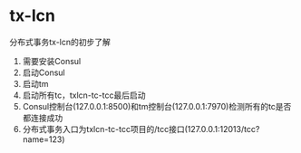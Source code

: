# tx-lcn
分布式事务tx-lcn的初步了解

1. 需要安装Consul
2. 启动Consul
3. 启动tm
4. 启动所有tc，txlcn-tc-tcc最后启动
5. Consul控制台(127.0.0.1:8500)和tm控制台(127.0.0.1:7970)检测所有的tc是否都连接成功
6. 分布式事务入口为txlcn-tc-tcc项目的/tcc接口(127.0.0.1:12013/tcc?name=123)
